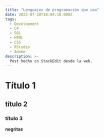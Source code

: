 ```yaml
---
title: "Lenguajes de programación que uso"
date: 2023-07-28T10:04:10.000Z
tags:
  - Development
  - C#
  - SQL
  - HTML
  - CSS
  - RStudio
  - Adobe
description: >-
  Post hecho cn StackEdit desde la web.
---
```


# Título 1

## título 2

### título 3

**negritas**
